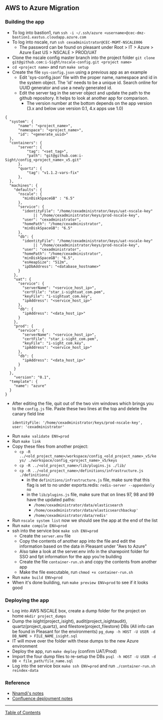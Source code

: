 ## AWS to Azure Migration

### Building the app
- To log into bastion1, run `ssh -i ~/.ssh/azure <username>@cec-dmz-bastion1.eastus.cloudapp.azure.com`
- To log into nscale, run `ssh cexadministrator@CEC-MGMT-NSCALE006`
  - The password can be found on pleasant under Root > IT > Azure > Azure East US > NSCALE > PROD/UAT
- Clone the nscale config master branch into the project folder `git clone git@github.com:i-Sight/nscale-config.git <project name>`
- `cd <project name>` and run `make setup`
- Create the file `sys-config.json` using a previous app as an example
  - Edit 'sys-config.json' file with the proper name, namespace and id in the system object. The 'id' needs to be a unique id. Search online for UUID generator and use a newly generated id.
  - Edit the server tag in the server object and update the path to the github repository. It helps to look at another app for comparison.
	- The version number at the bottom depends on the app version (3.x and below use version 0.1, 4.x apps use 1.0)
```
{
  "system": {
      "name": "<project_name>",
      "namespace": "<project_name>",
      "id": "<generate_uuid>"
  },
  "containers": {
      "server": {
          "tag": "<set_tag>",
          "path": "git@github.com:i-Sight/config_<project_name>_v5.git"
      },
      "quartz": {
          "tag": "v1.1.2-vars-fix"
      },
  },
  "machines": {
    "defaults": {
      "nscale": {
        "minDiskSpaceGB" : "6.5"
      },
      "service": {
        "identityFile": "/home/cexadministrator/keys/uat-nscale-key"
             || "/home/cexadministrator/keys/prod-nscale-key",
        "user": "cexadministrator",
        "homePath": "/home/cexadministrator",
        "minDiskSpaceGB": "6.5"
      },
      "db": {
        "identityFile": "/home/cexadministrator/keys/uat-nscale-key"
             || "/home/cexadministrator/keys/prod-nscale-key",
        "user": "cexadministrator",
        "homePath": "/home/cexadministrator",
        "minDiskSpaceGB": "6.5",
        "esHeapSize": "512m",
        "ipDbAddress": "<database_hostname>"
      }
    },
    "uat": {
      "service": {
        "serverName": "<service_host_ip>",
        "certFile": "star_i-sightuat_com.pem",
        "keyFile": "i-sightuat_com.key",
        "ipAddress": "<service_host_ip>"
      },
      "db": {
        "ipAddress": "<data_host_ip>"
      }
    },
    "prod": {
      "service": {
        "serverName": "<service_host_ip>",
        "certFile": "star_i-sight_com.pem",
        "keyFile": "i-sight_com.key",
        "ipAddress": "<service_host_ip>"
      },
      "db": {
        "ipAddress": "<data_host_ip>"
      }
    }
  },
	"version": "0.1",
  "template": {
    "name": "azure"
  }
}
```

- After editing the file, quit out of the two vim windows which brings you to the `config.js` file. Paste these two lines at the top and delete the canary field line
	```
	identityFile: '/home/cexadministrator/keys/prod-nscale-key',
	user: 'cexadministrator'
	```
- Run `make validate ENV=prod`
- Run `make link`
- Copy these files from another project:
  - `cp -R ../<old_project_name>/workspace/config_<old_project_name>_v5/keys/ ./workspace/config_<project_name>_v5/keys`
  - `cp -R ../<old_project_name>/lib/plugins.js ./lib/`
  - `cp -R ../<old_project_name>/definitions/infrastructure.js ./definitions/`
	- in the `definitions/infrastructure.js` file, make sure that this flag is set to no under exports.redis: `redis-server --appendonly no`
	- in the `lib/plugins.js` file, make sure that on lines 97, 98 and 99 have the updated paths:
		- `/home/cexadministrator/data/elasticsearch`
		- `/home/cexadministrator/data/elasticsearchbackup'`
		- `/home/cexadministrator/data/redis'`
- Run `nscale system list` now we should see the app at the end of the list
- Run `make compile ENV=prod`
- ssh into the service box `make ssh ENV=prod`
	- Create the `server.env` file
	- Copy the contents of another app into the file and edit the information based on the data in Pleasant under "Aws to Azure"
	- Also take a look at the server.env info in the sharepoint folder for SSO and fpt information for the app you're building
	- Create the file `container-run.sh` and copy the contents from another app
	- Make the file executable, run `chmod +x container-run.sh`
- Run `make build ENV=prod`
- When it's done building, run `make preview ENV=prod` to see if it looks good

### Deploying the app
- Log into AWS NSCALE box, create a dump folder for the project on home `mkdir project_dumps`
- Dump the isight(project_isight), audit(project_isightaudit), quartz(project_quartz), and filestore(project_filestore) DBs (All info can be found in Pleasant for the environments) `pg_dump -h HOST -U USER -d DB_NAME > FILE_NAME_isight.sql`
- IT will move over the folder with these dumps to the new Azure environment
- Deploy the app,  run `make deploy` (confirm UAT/Prod)
- Import the four dump files to re-setup the DBs `psql -h HOST -U USER -d DB < file_path/file_name.sql`
- Log into the service box `make ssh ENV=prod` and run `./container-run.sh reindex-data`


### Reference
- [Nnamdi's notes](https://github.com/CEXNIbe/ReadMe/wiki/Azure-NScale-Version-1-Setup)
- [Confluence deployment notes](https://i-sight.atlassian.net/wiki/spaces/DKBV5/pages/23429130/V5+Deployment+Setup)

***
[Table of Contents](../README.md)